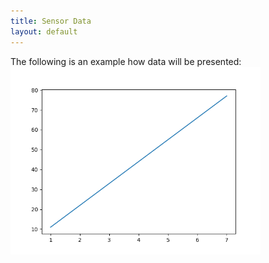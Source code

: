 ```yaml
---
title: Sensor Data
layout: default
---
```

The following is an example how data will be presented: <br>
<img width=400 src="data/Graph1.png" alt="hi"/>
